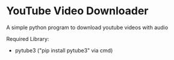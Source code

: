 # YouTube Video Downloader
A simple python program to download youtube videos with audio

Required Library:
- pytube3 ("pip install pytube3" via cmd)
